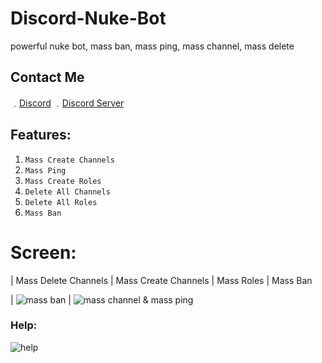 # Discord-Nuke-Bot
powerful nuke bot, mass ban, mass ping, mass channel, mass delete
## Contact Me

﹒[Discord](https://discord.com/users/698908402545328128)
﹒[Discord Server](https://discord.gg/3ZXpBB59m9)

## Features:
1. `Mass Create Channels`
2. `Mass Ping`
3. `Mass Create Roles`
4. `Delete All Channels`
5. `Delete All Roles`
6. `Mass Ban`

# Screen: 

| Mass Delete Channels | Mass Create Channels | Mass Roles | Mass Ban

| ![mass ban](https://media.discordapp.net/attachments/1048652038759796817/1116734070852960349/IMG_2859.png?width=224&height=377) | ![mass channel & mass ping](https://media.discordapp.net/attachments/1048652038759796817/1116734324948074546/IMG_2860.png?width=165&height=377)

### Help:
![help](https://discord.gg/3ZXpBB59m9)
